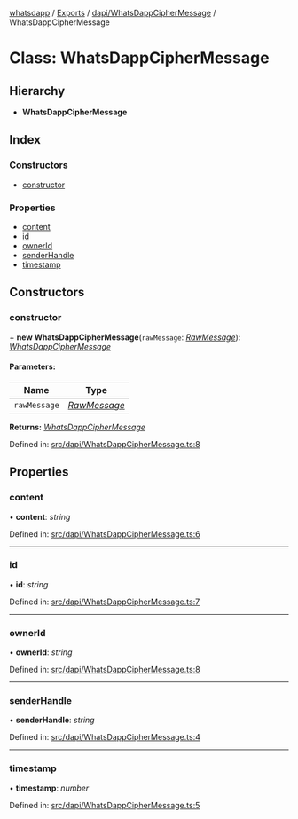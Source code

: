 [whatsdapp](../README.md) / [Exports](../modules.md) / [dapi/WhatsDappCipherMessage](../modules/dapi_whatsdappmessage.md) / WhatsDappCipherMessage

# Class: WhatsDappCipherMessage

## Hierarchy

* **WhatsDappCipherMessage**

## Index

### Constructors

* [constructor](dapi_whatsdappmessage.whatsdappmessage.md#constructor)

### Properties

* [content](dapi_whatsdappmessage.whatsdappmessage.md#content)
* [id](dapi_whatsdappmessage.whatsdappmessage.md#id)
* [ownerId](dapi_whatsdappmessage.whatsdappmessage.md#ownerid)
* [senderHandle](dapi_whatsdappmessage.whatsdappmessage.md#senderhandle)
* [timestamp](dapi_whatsdappmessage.whatsdappmessage.md#timestamp)

## Constructors

### constructor

\+ **new WhatsDappCipherMessage**(`rawMessage`: [*RawMessage*](../modules/whatsdapp.md#rawmessage)): [*WhatsDappCipherMessage*](dapi_whatsdappmessage.whatsdappmessage.md)

#### Parameters:

Name | Type |
------ | ------ |
`rawMessage` | [*RawMessage*](../modules/whatsdapp.md#rawmessage) |

**Returns:** [*WhatsDappCipherMessage*](dapi_whatsdappmessage.whatsdappmessage.md)

Defined in: [src/dapi/WhatsDappCipherMessage.ts:8](https://github.com/realKidDouglas/whatsdapp-lib/blob/73a2f4d/src/dapi/WhatsDappMessage.ts#L8)

## Properties

### content

• **content**: *string*

Defined in: [src/dapi/WhatsDappCipherMessage.ts:6](https://github.com/realKidDouglas/whatsdapp-lib/blob/73a2f4d/src/dapi/WhatsDappMessage.ts#L6)

___

### id

• **id**: *string*

Defined in: [src/dapi/WhatsDappCipherMessage.ts:7](https://github.com/realKidDouglas/whatsdapp-lib/blob/73a2f4d/src/dapi/WhatsDappMessage.ts#L7)

___

### ownerId

• **ownerId**: *string*

Defined in: [src/dapi/WhatsDappCipherMessage.ts:8](https://github.com/realKidDouglas/whatsdapp-lib/blob/73a2f4d/src/dapi/WhatsDappMessage.ts#L8)

___

### senderHandle

• **senderHandle**: *string*

Defined in: [src/dapi/WhatsDappCipherMessage.ts:4](https://github.com/realKidDouglas/whatsdapp-lib/blob/73a2f4d/src/dapi/WhatsDappMessage.ts#L4)

___

### timestamp

• **timestamp**: *number*

Defined in: [src/dapi/WhatsDappCipherMessage.ts:5](https://github.com/realKidDouglas/whatsdapp-lib/blob/73a2f4d/src/dapi/WhatsDappMessage.ts#L5)
